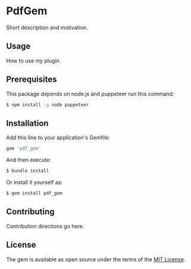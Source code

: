 # PdfGem
Short description and motivation.

## Usage
How to use my plugin.

## Prerequisites
This package depends on node.js and puppeteer run this command:

```bash
$ npm install -g node puppeteer
```

## Installation
Add this line to your application's Gemfile:

```ruby
gem 'pdf_gem'
```

And then execute:
```bash
$ bundle install
```

Or install it yourself as:
```bash
$ gem install pdf_gem
```

## Contributing
Contribution directions go here.

## License
The gem is available as open source under the terms of the [MIT License](https://opensource.org/licenses/MIT).
